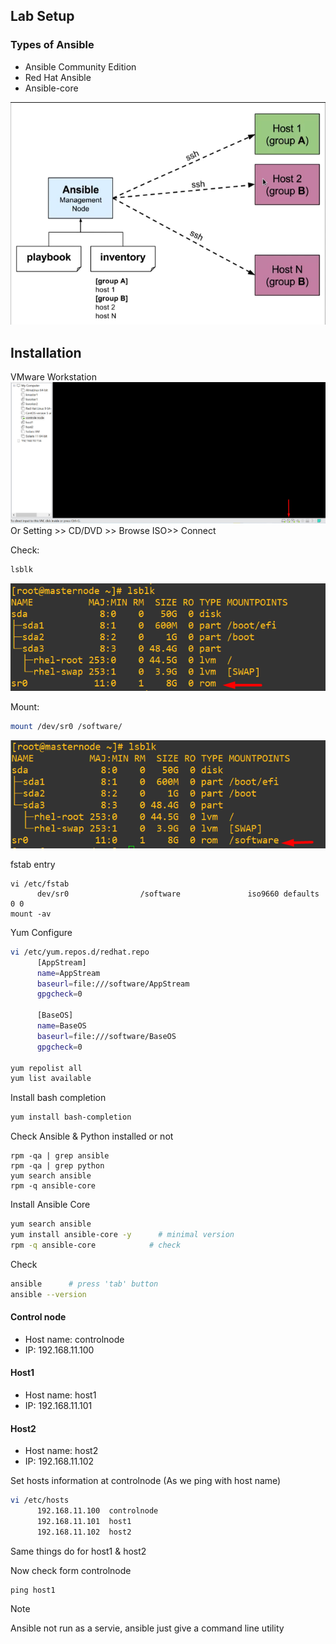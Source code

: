 
## Lab Setup

### Types of Ansible 
- Ansible Community Edition 
- Red Hat Ansible
- Ansible-core

![image](https://github.com/mohimenulislam/Ansible/blob/1bd8f79c66275f322f41caba636596bc23ce85ce/Img/ansiblemanagement.png)


## Installation 
VMware Workstation 
![image alt](https://github.com/mohimenulislam/Ansible/blob/cf6e821bcb4a33d73a6da8ed9176d9f903781138/Img/vmwareimage.png)
Or Setting >> CD/DVD >> Browse ISO>> Connect 

Check:
```bash
lsblk
```
![image alt](https://github.com/mohimenulislam/Ansible/blob/8136630a82f6773cc2c60ff35b195a0acdd2be74/Img/lsblkaftercdattached.png)

Mount: 
```bash
mount /dev/sr0 /software/
```
![image](https://github.com/mohimenulislam/Ansible/blob/2bbe0ae61282fe742c1f525bf185dc5e9a760283/Img/lsblkaftermount.png)

fstab entry
```
vi /etc/fstab
      dev/sr0                /software               iso9660 defaults        0 0
mount -av
```

Yum Configure 
```bash
vi /etc/yum.repos.d/redhat.repo
      [AppStream]
      name=AppStream
      baseurl=file:///software/AppStream
      gpgcheck=0

      [BaseOS]
      name=BaseOS
      baseurl=file:///software/BaseOS
      gpgcheck=0

yum repolist all
yum list available
```

Install bash completion
```bash
yum install bash-completion
```

Check Ansible & Python installed or not
```
rpm -qa | grep ansible
rpm -qa | grep python
yum search ansible
rpm -q ansible-core
```

Install Ansible Core
```bash
yum search ansible
yum install ansible-core -y      # minimal version
rpm -q ansible-core            # check

```
Check 
```bash
ansible      # press 'tab' button
ansible --version
```
#### Control node	<br>
- Host name: controlnode<br>
- IP: 192.168.11.100<br>
#### Host1
- Host name: host1
- IP: 192.168.11.101
#### Host2
- Host name: host2
- IP: 192.168.11.102


Set hosts information at controlnode (As we ping with host name)
```bash
vi /etc/hosts
      192.168.11.100  controlnode
      192.168.11.101  host1	
      192.168.11.102  host2
```
Same things do for host1 & host2

Now check form controlnode 
```
ping host1
```

> [!NOTE]
Ansible not run as a servie, ansible just give a command line utility

